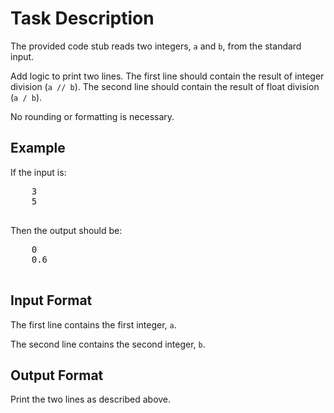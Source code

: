 <!DOCTYPE html>
<html lang="en">
<head>
  <meta charset="UTF-8">
  <meta name="viewport" content="width=device-width, initial-scale=1.0">
</head>
<body>
  <h1>Task Description</h1>
  <p>The provided code stub reads two integers, <code>a</code> and <code>b</code>, from the standard input.</p>
  <p>Add logic to print two lines. The first line should contain the result of integer division (<code>a // b</code>). The second line should contain the result of float division (<code>a / b</code>).</p>
  <p>No rounding or formatting is necessary.</p>
  
  <h2>Example</h2>
  <p>If the input is:</p>
  <pre>
    3
    5
  </pre>
  <p>Then the output should be:</p>
  <pre>
    0
    0.6
  </pre>
  
  <h2>Input Format</h2>
  <p>The first line contains the first integer, <code>a</code>.</p>
  <p>The second line contains the second integer, <code>b</code>.</p>
  
  <h2>Output Format</h2>
  <p>Print the two lines as described above.</p>
</body>
</html>